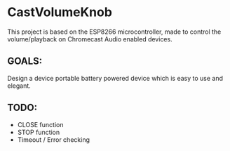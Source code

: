 # CastVolumeKnob
This project is based on the ESP8266 microcontroller, made to control the volume/playback on Chromecast Audio enabled devices.

## GOALS:
Design a device portable battery powered device which is easy to use and elegant.


## TODO: 
* CLOSE function
* STOP function
* Timeout / Error checking